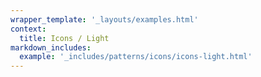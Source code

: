 ```yaml
---
wrapper_template: '_layouts/examples.html'
context:
  title: Icons / Light
markdown_includes:
  example: '_includes/patterns/icons/icons-light.html'
---
```

